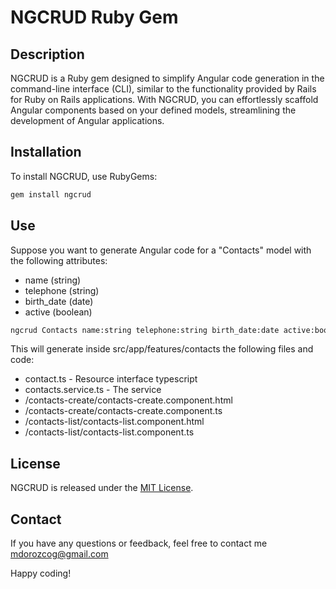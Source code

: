 # NGCRUD Ruby Gem

## Description

NGCRUD is a Ruby gem designed to simplify Angular code generation in the command-line interface (CLI), similar to the functionality provided by Rails for Ruby on Rails applications. With NGCRUD, you can effortlessly scaffold Angular components based on your defined models, streamlining the development of Angular applications.

## Installation

To install NGCRUD, use RubyGems:

```sh
gem install ngcrud
```

## Use

Suppose you want to generate Angular code for a "Contacts" model with the following attributes:

- name (string)
- telephone (string)
- birth_date (date)
- active (boolean)

```sh
ngcrud Contacts name:string telephone:string birth_date:date active:boolean email_marketing:boolean
```

This will generate inside src/app/features/contacts the following files and code:

- contact.ts - Resource interface typescript
- contacts.service.ts - The service
- /contacts-create/contacts-create.component.html
- /contacts-create/contacts-create.component.ts
- /contacts-list/contacts-list.component.html
- /contacts-list/contacts-list.component.ts

## License

NGCRUD is released under the [MIT License](https://chat.openai.com/c/LICENSE).

## Contact

If you have any questions or feedback, feel free to contact me mdorozcog@gmail.com

Happy coding!
